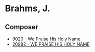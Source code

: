 # Brahms, J.

## Composer

- [9020 - We Praise His Holy Name](/hymns/9020.md)
- [20982 - WE PRAISE HIS HOLY NAME](/hymns/20982.md)


